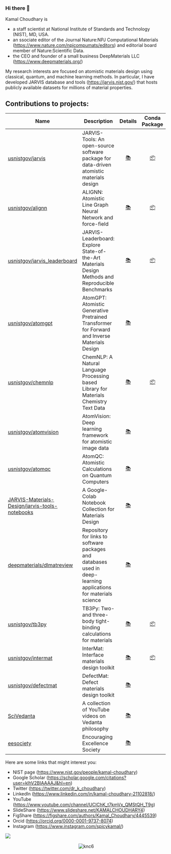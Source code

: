 ### Hi there 👋

Kamal Choudhary is 
- a staff scientist at National Institute of Standards and Technology (NIST), MD, USA.
- an ssociate editor of the Journal Nature:NPJ Computational Materials (https://www.nature.com/npjcompumats/editors) and editorial board member of Nature:Scientific Data.
- the CEO and founder of a small business DeepMaterials LLC (https://www.deepmaterials.org/)
  
My research interests are focused on atomistic materials design using classical, quantum, and machine learning methods. In particular, I have developed JARVIS database and tools (https://jarvis.nist.gov/) that hosts publicly available datasets for millions of material properties.


## Contributions to projects:


| Name | Description |Details | Conda Package | PyPi Package | 
|------|-------------|:-------------:|:-------------:|:-------------:|
| [usnistgov/jarvis](https://github.com/usnistgov/jarvis) | JARVIS-Tools: An open-source software package for data-driven atomistic materials design | [:books:](https://pages.nist.gov/jarvis/) | [:package:](https://anaconda.org/conda-forge/jarvis-tools) | [:package:](https://pypi.org/project/jarvis-tools/)|
| [usnistgov/alignn](https://github.com/usnistgov/alignn) | ALIGNN: Atomistic Line Graph Neural Network and force-field | [:books:](https://github.com/usnistgov/alignn/blob/main/README.md) | [:package:](https://anaconda.org/conda-forge/alignn) | [:package:](https://pypi.org/project/alignn/)|
| [usnistgov/jarvis_leaderboard](https://github.com/usnistgov/jarvis_leaderboard) | JARVIS-Leaderboard: Explore State-of-the-Art Materials Design Methods and Reproducible Benchmarks | [:books:](https://pages.nist.gov/jarvis_leaderboard/guide/) | [:package:](https://anaconda.org/conda-forge/jarvis-leaderboard) | [:package:](https://pypi.org/project/jarvis-leaderboard/)|
| [usnistgov/atomgpt](https://github.com/usnistgov/atomgpt) | AtomGPT: Atomistic Generative Pretrained Transformer for Forward and Inverse Materials Design | [:books:](https://github.com/usnistgov/atomgpt/blob/main/README.md) |  |  |
| [usnistgov/chemnlp](https://github.com/usnistgov/chemnlp) | ChemNLP: A Natural Language Processing based Library for Materials Chemistry Text Data | [:books:](https://github.com/usnistgov/chemnlp/blob/main/README.md) | [:package:](https://anaconda.org/conda-forge/chemnlp) |  [:package:](https://pypi.org/project/chemnlp/) |
| [usnistgov/atomvision](https://github.com/usnistgov/atomvision) | AtomVision: Deep learning framework for atomistic image data | [:books:](https://github.com/usnistgov/atomvision/blob/master/README.md) | | [:package:](https://pypi.org/project/atomvision/)|
| [usnistgov/atomqc](https://github.com/usnistgov/atomqc) | AtomQC: Atomistic Calculations on Quantum Computers | [:books:](https://github.com/usnistgov/atomqc/blob/master/README.md) | | [:package:](https://pypi.org/project/atomqc/)|
| [JARVIS-Materials-Design/jarvis-tools-notebooks](https://github.com/JARVIS-Materials-Design/jarvis-tools-notebooks) | A Google-Colab Notebook Collection for Materials Design | [:books:](https://github.com/JARVIS-Materials-Design/jarvis-tools-notebooks/blob/master/README.md) | | |
| [deepmaterials/dlmatreview](https://github.com/deepmaterials/dlmatreview/) | Repository for links to software packages and databases used in deep-learning applications for materials science | [:books:](https://github.com/deepmaterials/dlmatreview/blob/main/README.md) | | |
| [usnistgov/tb3py](https://github.com/usnistgov/tb3py) | TB3Py: Two- and three-body tight-binding calculations for materials | [:books:](https://github.com/usnistgov/tb3py/blob/master/README.md) | [:package:](https://anaconda.org/conda-forge/tb3py) | [:package:](https://pypi.org/project/tb3py/)|
| [usnistgov/intermat](https://github.com/usnistgov/intermat) | InterMat: Interface materials design toolkit | [:books:](https://github.com/usnistgov/intermat/blob/main/README.md) | [:package:](https://anaconda.org/conda-forge/intermat) | [:package:](https://pypi.org/project/intermat/)|
| [usnistgov/defectmat](https://github.com/usnistgov/defectmat) | DefectMat: Defect materials design toolkit | [:books:](https://github.com/usnistgov/defectmat/blob/main/README.md) | | |
| [SciVedanta](https://github.com/SciVedanta/SciVedanta.github.io) | A collection of YouTube videos on Vedanta philosophy | [:books:](https://scivedanta.github.io/) | | |
| [eesociety](https://github.com/eesociety/eesociety.github.io) | Encouraging Excellence Society | [:books:](https://eesociety.github.io/) | | |

Here are some links that might interest you:

- NIST page (https://www.nist.gov/people/kamal-choudhary)
- Google Scholar (https://scholar.google.com/citations?user=klhV2BIAAAAJ&hl=en)
- Twitter (https://twitter.com/dr_k_choudhary)
- LinkedIn (https://www.linkedin.com/in/kamal-choudhary-21102818/)
- YouTube (https://www.youtube.com/channel/UClChK_t7kmVx_QMStQH_T9g)
- SlideShare (https://www.slideshare.net/KAMALCHOUDHARY4)
- FigShare (https://figshare.com/authors/Kamal_Choudhary/4445539)
- Orcid (https://orcid.org/0000-0001-9737-8074)
- Instagram (https://www.instagram.com/spicykamal/)


![](https://komarev.com/ghpvc/?username=knc6)

<p align="center">&nbsp;<img align="center" src="https://github-readme-stats.vercel.app/api?username=knc6&show_icons=true&hide_border=true&hide_title=true&include_all_commits=true" alt="knc6" /></p>

<!--
**knc6/knc6** is a ✨ _special_ ✨ repository because its `README.md` (this file) appears on your GitHub profile.

Here are some ideas to get you started:

- 🔭 I’m currently working on ...
- 🌱 I’m currently learning ...
- 👯 I’m looking to collaborate on ...
- 🤔 I’m looking for help with ...
- 💬 Ask me about ...
- 📫 How to reach me: ...
- 😄 Pronouns: ...
- ⚡ Fun fact: ...
-->
